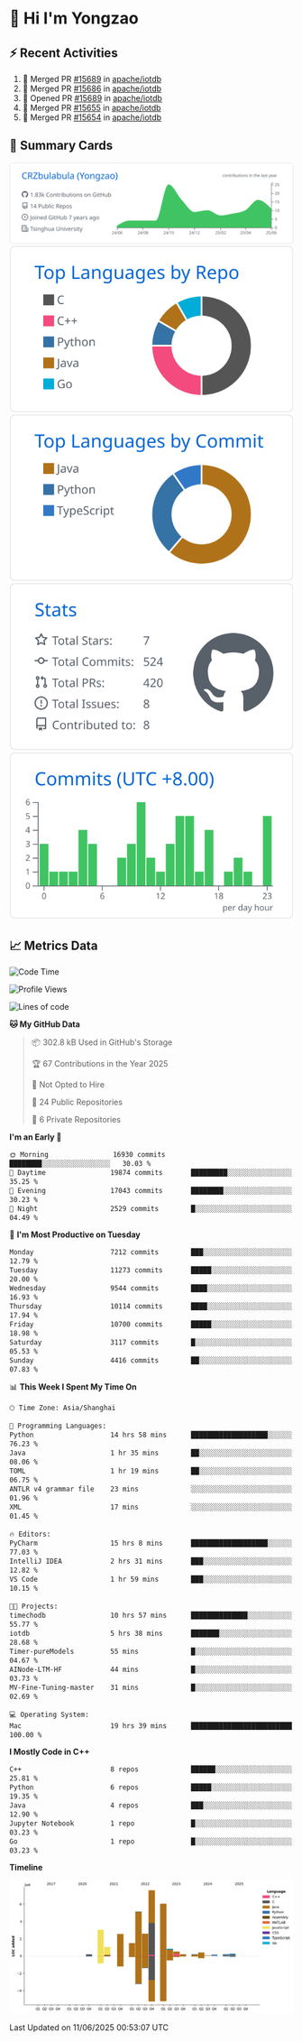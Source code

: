 # 👋 Hi I'm Yongzao

## ⚡ Recent Activities
<!--START_SECTION:activity-->
1. 🎉 Merged PR [#15689](https://github.com/apache/iotdb/pull/15689) in [apache/iotdb](https://github.com/apache/iotdb)
2. 🎉 Merged PR [#15686](https://github.com/apache/iotdb/pull/15686) in [apache/iotdb](https://github.com/apache/iotdb)
3. 💪 Opened PR [#15689](https://github.com/apache/iotdb/pull/15689) in [apache/iotdb](https://github.com/apache/iotdb)
4. 🎉 Merged PR [#15655](https://github.com/apache/iotdb/pull/15655) in [apache/iotdb](https://github.com/apache/iotdb)
5. 🎉 Merged PR [#15654](https://github.com/apache/iotdb/pull/15654) in [apache/iotdb](https://github.com/apache/iotdb)
<!--END_SECTION:activity-->

## 🎑 Summary Cards

[![](https://raw.githubusercontent.com/CRZbulabula/CRZbulabula/main/profile-summary-card-output/github/0-profile-details.svg)](https://github.com/vn7n24fzkq/github-profile-summary-cards)
[![](https://raw.githubusercontent.com/CRZbulabula/CRZbulabula/main/profile-summary-card-output/github/1-repos-per-language.svg)](https://github.com/vn7n24fzkq/github-profile-summary-cards) [![](https://raw.githubusercontent.com/CRZbulabula/CRZbulabula/main/profile-summary-card-output/github/2-most-commit-language.svg)](https://github.com/vn7n24fzkq/github-profile-summary-cards)
[![](https://raw.githubusercontent.com/CRZbulabula/CRZbulabula/main/profile-summary-card-output/github/3-stats.svg)](https://github.com/vn7n24fzkq/github-profile-summary-cards) [![](https://raw.githubusercontent.com/CRZbulabula/CRZbulabula/main/profile-summary-card-output/github/4-productive-time.svg)](https://github.com/vn7n24fzkq/github-profile-summary-cards)

## 📈 Metrics Data

<!--START_SECTION:waka-->
![Code Time](http://img.shields.io/badge/Code%20Time-911%20hrs%2012%20mins-blue)

![Profile Views](http://img.shields.io/badge/Profile%20Views-0-blue)

![Lines of code](https://img.shields.io/badge/From%20Hello%20World%20I%27ve%20Written-32.4%20million%20lines%20of%20code-blue)

**🐱 My GitHub Data** 

> 📦 302.8 kB Used in GitHub's Storage 
 > 
> 🏆 67 Contributions in the Year 2025
 > 
> 🚫 Not Opted to Hire
 > 
> 📜 24 Public Repositories 
 > 
> 🔑 6 Private Repositories 
 > 
**I'm an Early 🐤** 

```text
🌞 Morning                16930 commits       ████████░░░░░░░░░░░░░░░░░   30.03 % 
🌆 Daytime                19874 commits       █████████░░░░░░░░░░░░░░░░   35.25 % 
🌃 Evening                17043 commits       ████████░░░░░░░░░░░░░░░░░   30.23 % 
🌙 Night                  2529 commits        █░░░░░░░░░░░░░░░░░░░░░░░░   04.49 % 
```
📅 **I'm Most Productive on Tuesday** 

```text
Monday                   7212 commits        ███░░░░░░░░░░░░░░░░░░░░░░   12.79 % 
Tuesday                  11273 commits       █████░░░░░░░░░░░░░░░░░░░░   20.00 % 
Wednesday                9544 commits        ████░░░░░░░░░░░░░░░░░░░░░   16.93 % 
Thursday                 10114 commits       ████░░░░░░░░░░░░░░░░░░░░░   17.94 % 
Friday                   10700 commits       █████░░░░░░░░░░░░░░░░░░░░   18.98 % 
Saturday                 3117 commits        █░░░░░░░░░░░░░░░░░░░░░░░░   05.53 % 
Sunday                   4416 commits        ██░░░░░░░░░░░░░░░░░░░░░░░   07.83 % 
```


📊 **This Week I Spent My Time On** 

```text
🕑︎ Time Zone: Asia/Shanghai

💬 Programming Languages: 
Python                   14 hrs 58 mins      ███████████████████░░░░░░   76.23 % 
Java                     1 hr 35 mins        ██░░░░░░░░░░░░░░░░░░░░░░░   08.06 % 
TOML                     1 hr 19 mins        ██░░░░░░░░░░░░░░░░░░░░░░░   06.75 % 
ANTLR v4 grammar file    23 mins             ░░░░░░░░░░░░░░░░░░░░░░░░░   01.96 % 
XML                      17 mins             ░░░░░░░░░░░░░░░░░░░░░░░░░   01.45 % 

🔥 Editors: 
PyCharm                  15 hrs 8 mins       ███████████████████░░░░░░   77.03 % 
IntelliJ IDEA            2 hrs 31 mins       ███░░░░░░░░░░░░░░░░░░░░░░   12.82 % 
VS Code                  1 hr 59 mins        ███░░░░░░░░░░░░░░░░░░░░░░   10.15 % 

🐱‍💻 Projects: 
timechodb                10 hrs 57 mins      ██████████████░░░░░░░░░░░   55.77 % 
iotdb                    5 hrs 38 mins       ███████░░░░░░░░░░░░░░░░░░   28.68 % 
Timer-pureModels         55 mins             █░░░░░░░░░░░░░░░░░░░░░░░░   04.67 % 
AINode-LTM-HF            44 mins             █░░░░░░░░░░░░░░░░░░░░░░░░   03.73 % 
MV-Fine-Tuning-master    31 mins             █░░░░░░░░░░░░░░░░░░░░░░░░   02.69 % 

💻 Operating System: 
Mac                      19 hrs 39 mins      █████████████████████████   100.00 % 
```

**I Mostly Code in C++** 

```text
C++                      8 repos             ██████░░░░░░░░░░░░░░░░░░░   25.81 % 
Python                   6 repos             █████░░░░░░░░░░░░░░░░░░░░   19.35 % 
Java                     4 repos             ███░░░░░░░░░░░░░░░░░░░░░░   12.90 % 
Jupyter Notebook         1 repo              █░░░░░░░░░░░░░░░░░░░░░░░░   03.23 % 
Go                       1 repo              █░░░░░░░░░░░░░░░░░░░░░░░░   03.23 % 
```



**Timeline**

![Lines of Code chart](https://raw.githubusercontent.com/CRZbulabula/CRZbulabula/main/assets/bar_graph.png)


 Last Updated on 11/06/2025 00:53:07 UTC
<!--END_SECTION:waka-->

